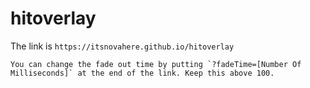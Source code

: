 # hitoverlay
The link is `https://itsnovahere.github.io/hitoverlay`
	
	You can change the fade out time by putting `?fadeTime=[Number Of Milliseconds]` at the end of the link. Keep this above 100.
